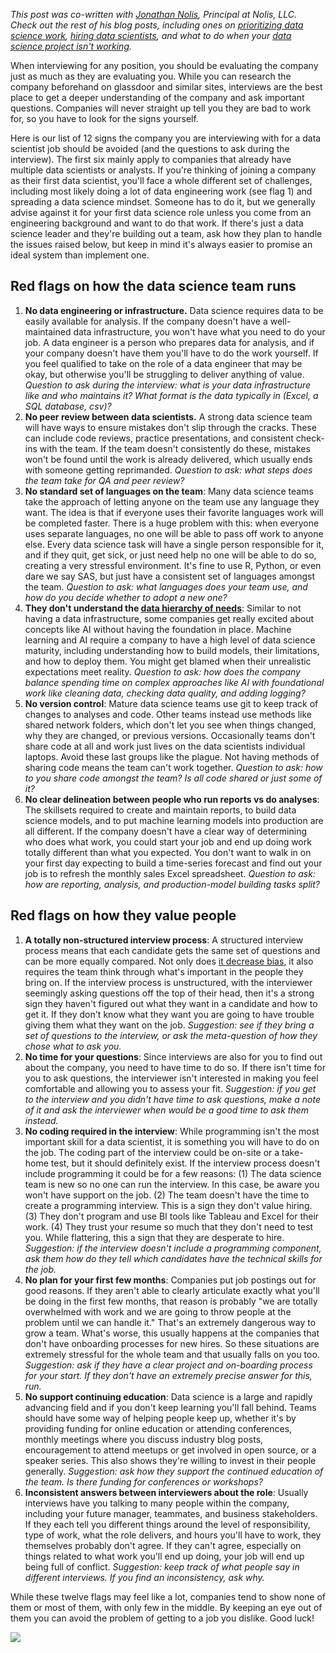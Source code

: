_This post was co-written with [Jonathan Nolis](https://jnolis.com/), Principal at Nolis, LLC. Check out the rest of his blog posts, including ones on [prioritizing data science work](https://towardsdatascience.com/prioritizing-data-science-work-936b3765fd45), [hiring data scientists](https://medium.com/@skyetetra/hiring-data-scientists-part-1-2813ba44be9b), and what to do when your [data science project isn't working](https://medium.com/@skyetetra/so-your-data-science-project-isnt-working-7bf57e3f12f1)._

When interviewing for any position, you should be evaluating the company just as much as they are evaluating you. While you can research the company beforehand on glassdoor and similar sites, interviews are the best place to get a deeper understanding of the company and ask important questions. Companies will never straight up tell you they are bad to work for, so you have to look for the signs yourself. 

Here is our list of 12 signs the company you are interviewing with for a data scientist job should be avoided (and the questions to ask during the interview). The first six mainly apply to companies that already have multiple data scientists or analysts. If you're thinking of joining a company as their first data scientist, you'll face a whole different set of challenges, including most likely doing a lot of data engineering work (see flag 1) and spreading a data science mindset. Someone has to do it, but we generally advise against it for your first data science role unless you come from an engineering background and want to do that work. If there's just a data science leader and they're building out a team, ask how they plan to handle the issues raised below, but keep in mind it's always easier to promise an ideal system than implement one. 

## Red flags on how the data science team runs

  1. __No data engineering or infrastructure.__ Data science requires data to be easily available for analysis. If the company doesn't have a well-maintained data infrastructure, you won't have what you need to do your job. A data engineer is a person who prepares data for analysis, and if your company doesn't have them you'll have to do the work yourself. If you feel qualified to take on the role of a data engineer that may be okay, but otherwise you'll be struggling to deliver anything of value. _Question to ask during the interview: what is your data infrastructure like and who maintains it? What format is the data typically in (Excel, a SQL database, csv)?_
  2. __No peer review between data scientists.__ A strong data science team will have ways to ensure mistakes don't slip through the cracks. These can include code reviews, practice presentations, and consistent check-ins with the team. If the team doesn't consistently do these, mistakes won't be found until the work is already delivered, which usually ends with someone getting reprimanded. _Question to ask: what steps does the team take for QA and peer review?_
  3. __No standard set of languages on the team__: Many data science teams take the approach of letting anyone on the team use any language they want. The idea is that if everyone uses their favorite languages work will be completed faster. There is a huge problem with this: when everyone uses separate languages, no one will be able to pass off work to anyone else. Every data science task will have a single person responsible for it, and if they quit, get sick, or just need help no one will be able to do so, creating a very stressful environment. It's fine to use R, Python, or even dare we say SAS, but just have a consistent set of languages amongst the team. _Question to ask: what languages does your team use, and how do you decide whether to adopt a new one?_
  4. __They don't understand the [data hierarchy of needs](https://hackernoon.com/the-ai-hierarchy-of-needs-18f111fcc007)__: Similar to not having a data infrastructure, some companies get really excited about concepts like AI without having the foundation in place. Machine learning and AI require a company to have a high level of data science maturity, including understanding how to build models, their limitations, and how to deploy them. You might get blamed when their unrealistic expectations meet reality. _Question to ask: how does the company balance spending time on complex approaches like AI with foundational work like cleaning data, checking data quality, and adding logging?_
  5. __No version control__: Mature data science teams use git to keep track of changes to analyses and code. Other teams instead use methods like shared network folders, which don't let you see when things changed, why they are changed, or previous versions. Occasionally teams don't share code at all and work just lives on the data scientists individual laptops. Avoid these last groups like the plague. Not having methods of sharing code means the team can't work together. _Question to ask: how to you share code amongst the team? Is all code shared or just some of it?_
  6. __No clear delineation between people who run reports vs do analyses__: The skillsets required to create and maintain reports, to build data science models, and to put machine learning models into production are all different. If the company doesn't have a clear way of determining who does what work, you could start your job and end up doing work totally different than what you expected. You don't want to walk in on your first day expecting to build a time-series forecast and find out your job is to refresh the monthly sales Excel spreadsheet. _Question to ask: how are reporting, analysis, and production-model building tasks split?_

## Red flags on how they value people

  1. __A totally non-structured interview process__: A structured interview process means that each candidate gets the same set of questions and can be more equally compared. Not only does [it decrease bias](https://hbr.org/2016/04/how-to-take-the-bias-out-of-interviews), it also requires the team think through what's important in the people they bring on. If the interview process is unstructured, with the interviewer seemingly asking questions off the top of their head, then it's a strong sign they haven't figured out what they want in a candidate and how to get it. If they don't know what they want you are going to have trouble giving them what they want on the job. _Suggestion: see if they bring a set of questions to the interview, or ask the meta-question of how they chose what to ask you._
  2. __No time for your questions__: Since interviews are also for you to find out about the company, you need to have time to do so. If there isn't time for you to ask questions, the interviewer isn't interested in making you feel comfortable and allowing you to assess your fit. _Suggestion: if you get to the interview and you didn't have time to ask questions, make a note of it and ask the interviewer when would be a good time to ask them instead._
  3. __No coding required in the interview__: While programming isn't the most important skill for a data scientist, it is something you will have to do on the job. The coding part of the interview could be on-site or a take-home test, but it should definitely exist. If the interview process doesn't include programming it could be for a few reasons: (1) The data science team is new so no one can run the interview. In this case, be aware you won't have support on the job. (2) The team doesn't have the time to create a programming interview. This is a sign they don't value hiring. (3) They don't program and use BI tools like Tableau and Excel for their work. (4) They trust your resume so much that they don't need to test you. While flattering, this a sign that they are desperate to hire. _Suggestion: if the interview doesn't include a programming component, ask them how do they tell which candidates have the technical skills for the job._
  4. __No plan for your first few months__: Companies put job postings out for good reasons. If they aren't able to clearly articulate exactly what you'll be doing in the first few months, that reason is probably "we are totally overwhelmed with work and we are going to throw people at the problem until we can handle it." That's an extremely dangerous way to grow a team. What's worse, this usually happens at the companies that don't have onboarding processes for new hires. So these situations are extremely stressful for the whole team and that usually falls on you too. _Suggestion: ask if they have a clear project and on-boarding process for your start. If they don't have an extremely precise answer for this, run._
  5. __No support continuing education__: Data science is a large and rapidly advancing field and if you don't keep learning you'll fall behind. Teams should have some way of helping people keep up, whether it's by providing funding for online education or attending conferences, monthly meetings where you discuss industry blog posts, encouragement to attend meetups or get involved in open source, or a speaker series. This also shows they're willing to invest in their people generally. _Suggestion: ask how they support the continued education of the team. Is there funding for conferences or workshops?_
  6. __Inconsistent answers between interviewers about the role__: Usually interviews have you talking to many people within the company, including your future manager, teammates, and business stakeholders. If they each tell you different things around the level of responsibility, type of work, what the role delivers, and hours you'll have to work, they themselves probably don't agree. If they can't agree, especially on things related to what work you'll end up doing, your job will end up being full of conflict. _Suggestion: keep track of what people say in different interviews. If you find an inconsistency, ask why._
  
While these twelve flags may feel like a lot, companies tend to show none of them or most of them, with only few in the middle. By keeping an eye out of them you can avoid the problem of getting to a job you dislike. Good luck!

![](http://robinsones.github.io/images/red-flag-painting.jpg)

